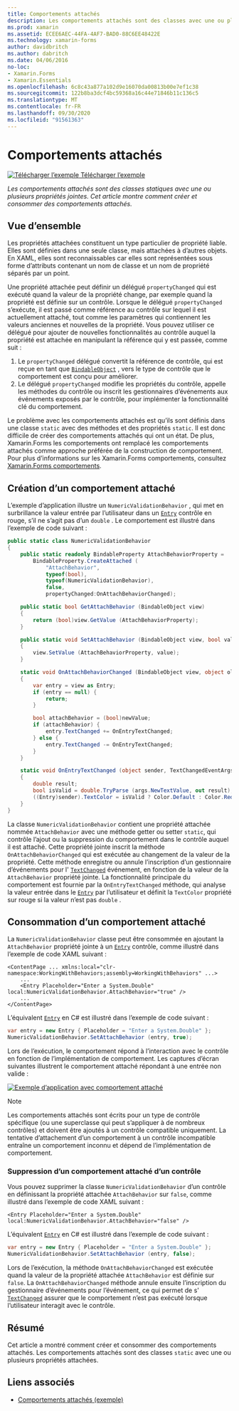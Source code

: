 ```yaml
---
title: Comportements attachés
description: Les comportements attachés sont des classes avec une ou plusieurs propriétés attachées. Cet article montre comment créer et utiliser des comportements attachés.
ms.prod: xamarin
ms.assetid: ECEE6AEC-44FA-4AF7-BAD0-88C6EE48422E
ms.technology: xamarin-forms
author: davidbritch
ms.author: dabritch
ms.date: 04/06/2016
no-loc:
- Xamarin.Forms
- Xamarin.Essentials
ms.openlocfilehash: 6c8c43a877a102d9e16070da00813b00e7ef1c38
ms.sourcegitcommit: 122b8ba3dcf4bc59368a16c44e71846b11c136c5
ms.translationtype: MT
ms.contentlocale: fr-FR
ms.lasthandoff: 09/30/2020
ms.locfileid: "91561363"
---
```

# <a name="attached-behaviors"></a>Comportements attachés

[![Télécharger l’exemple](~/media/shared/download.png) Télécharger l’exemple](https://docs.microsoft.com/samples/xamarin/xamarin-forms-samples/behaviors-attachednumericvalidationbehavior)

_Les comportements attachés sont des classes statiques avec une ou plusieurs propriétés jointes. Cet article montre comment créer et consommer des comportements attachés._

## <a name="overview"></a>Vue d’ensemble

Les propriétés attachées constituent un type particulier de propriété liable. Elles sont définies dans une seule classe, mais attachées à d’autres objets. En XAML, elles sont reconnaissables car elles sont représentées sous forme d’attributs contenant un nom de classe et un nom de propriété séparés par un point.

Une propriété attachée peut définir un délégué `propertyChanged` qui est exécuté quand la valeur de la propriété change, par exemple quand la propriété est définie sur un contrôle. Lorsque le délégué `propertyChanged` s’exécute, il est passé comme référence au contrôle sur lequel il est actuellement attaché, tout comme les paramètres qui contiennent les valeurs anciennes et nouvelles de la propriété. Vous pouvez utiliser ce délégué pour ajouter de nouvelles fonctionnalités au contrôle auquel la propriété est attachée en manipulant la référence qui y est passée, comme suit :

1. Le `propertyChanged` délégué convertit la référence de contrôle, qui est reçue en tant que [`BindableObject`](xref:Xamarin.Forms.BindableObject) , vers le type de contrôle que le comportement est conçu pour améliorer.
1. Le délégué `propertyChanged` modifie les propriétés du contrôle, appelle les méthodes du contrôle ou inscrit les gestionnaires d’événements aux événements exposés par le contrôle, pour implémenter la fonctionnalité clé du comportement.

Le problème avec les comportements attachés est qu’ils sont définis dans une classe `static` avec des méthodes et des propriétés `static`. Il est donc difficile de créer des comportements attachés qui ont un état. De plus, Xamarin.Forms les comportements ont remplacé les comportements attachés comme approche préférée de la construction de comportement. Pour plus d’informations sur les Xamarin.Forms comportements, consultez [ Xamarin.Forms comportements](~/xamarin-forms/app-fundamentals/behaviors/creating.md).

## <a name="creating-an-attached-behavior"></a>Création d’un comportement attaché

L’exemple d’application illustre un `NumericValidationBehavior` , qui met en surbrillance la valeur entrée par l’utilisateur dans un [`Entry`](xref:Xamarin.Forms.Entry) contrôle en rouge, s’il ne s’agit pas d’un `double` . Le comportement est illustré dans l’exemple de code suivant :

```csharp
public static class NumericValidationBehavior
{
    public static readonly BindableProperty AttachBehaviorProperty =
        BindableProperty.CreateAttached (
            "AttachBehavior",
            typeof(bool),
            typeof(NumericValidationBehavior),
            false,
            propertyChanged:OnAttachBehaviorChanged);

    public static bool GetAttachBehavior (BindableObject view)
    {
        return (bool)view.GetValue (AttachBehaviorProperty);
    }

    public static void SetAttachBehavior (BindableObject view, bool value)
    {
        view.SetValue (AttachBehaviorProperty, value);
    }

    static void OnAttachBehaviorChanged (BindableObject view, object oldValue, object newValue)
    {
        var entry = view as Entry;
        if (entry == null) {
            return;
        }

        bool attachBehavior = (bool)newValue;
        if (attachBehavior) {
            entry.TextChanged += OnEntryTextChanged;
        } else {
            entry.TextChanged -= OnEntryTextChanged;
        }
    }

    static void OnEntryTextChanged (object sender, TextChangedEventArgs args)
    {
        double result;
        bool isValid = double.TryParse (args.NewTextValue, out result);
        ((Entry)sender).TextColor = isValid ? Color.Default : Color.Red;
    }
}
```

La classe `NumericValidationBehavior` contient une propriété attachée nommée `AttachBehavior` avec une méthode getter ou setter `static`, qui contrôle l’ajout ou la suppression du comportement dans le contrôle auquel il est attaché. Cette propriété jointe inscrit la méthode `OnAttachBehaviorChanged` qui est exécutée au changement de la valeur de la propriété. Cette méthode enregistre ou annule l’inscription d’un gestionnaire d’événements pour l' [`TextChanged`](xref:Xamarin.Forms.InputView.TextChanged) événement, en fonction de la valeur de la `AttachBehavior` propriété jointe. La fonctionnalité principale du comportement est fournie par la `OnEntryTextChanged` méthode, qui analyse la valeur entrée dans le [`Entry`](xref:Xamarin.Forms.Entry) par l’utilisateur et définit la `TextColor` propriété sur rouge si la valeur n’est pas `double` .

## <a name="consuming-an-attached-behavior"></a>Consommation d’un comportement attaché

La `NumericValidationBehavior` classe peut être consommée en ajoutant la `AttachBehavior` propriété jointe à un [`Entry`](xref:Xamarin.Forms.Entry) contrôle, comme illustré dans l’exemple de code XAML suivant :

```xaml
<ContentPage ... xmlns:local="clr-namespace:WorkingWithBehaviors;assembly=WorkingWithBehaviors" ...>
    ...
    <Entry Placeholder="Enter a System.Double" local:NumericValidationBehavior.AttachBehavior="true" />
    ...
</ContentPage>
```

L’équivalent [`Entry`](xref:Xamarin.Forms.Entry) en C# est illustré dans l’exemple de code suivant :

```csharp
var entry = new Entry { Placeholder = "Enter a System.Double" };
NumericValidationBehavior.SetAttachBehavior (entry, true);
```

Lors de l’exécution, le comportement répond à l’interaction avec le contrôle en fonction de l’implémentation de comportement. Les captures d’écran suivantes illustrent le comportement attaché répondant à une entrée non valide :

[![Exemple d’application avec comportement attaché](attached-images/screenshots-sml.png)](attached-images/screenshots.png#lightbox "Exemple d’application avec comportement attaché")

> [!NOTE]
> Les comportements attachés sont écrits pour un type de contrôle spécifique (ou une superclasse qui peut s’appliquer à de nombreux contrôles) et doivent être ajoutés à un contrôle compatible uniquement. La tentative d’attachement d’un comportement à un contrôle incompatible entraîne un comportement inconnu et dépend de l’implémentation de comportement.

### <a name="removing-an-attached-behavior-from-a-control"></a>Suppression d’un comportement attaché d’un contrôle

Vous pouvez supprimer la classe `NumericValidationBehavior` d’un contrôle en définissant la propriété attachée `AttachBehavior` sur `false`, comme illustré dans l’exemple de code XAML suivant :

```xaml
<Entry Placeholder="Enter a System.Double" local:NumericValidationBehavior.AttachBehavior="false" />
```

L’équivalent [`Entry`](xref:Xamarin.Forms.Entry) en C# est illustré dans l’exemple de code suivant :

```csharp
var entry = new Entry { Placeholder = "Enter a System.Double" };
NumericValidationBehavior.SetAttachBehavior (entry, false);
```

Lors de l’exécution, la méthode `OnAttachBehaviorChanged` est exécutée quand la valeur de la propriété attachée `AttachBehavior` est définie sur `false`. La `OnAttachBehaviorChanged` méthode annule ensuite l’inscription du gestionnaire d’événements pour l’événement, ce qui permet de s' [`TextChanged`](xref:Xamarin.Forms.InputView.TextChanged) assurer que le comportement n’est pas exécuté lorsque l’utilisateur interagit avec le contrôle.

## <a name="summary"></a>Résumé

Cet article a montré comment créer et consommer des comportements attachés. Les comportements attachés sont des classes `static` avec une ou plusieurs propriétés attachées.

## <a name="related-links"></a>Liens associés

- [Comportements attachés (exemple)](/samples/xamarin/xamarin-forms-samples/behaviors-attachednumericvalidationbehavior)